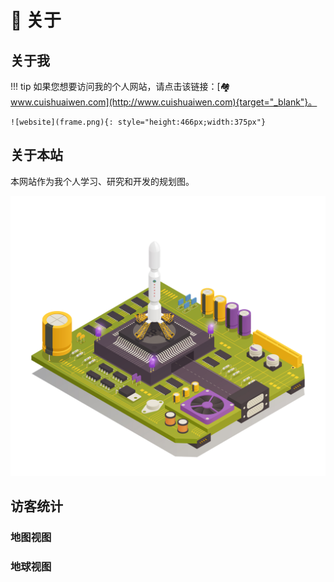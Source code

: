 <!-- ---
comments: true
--- -->

# 🔭 关于

## 关于我

!!! tip
    如果您想要访问我的个人网站，请点击该链接：[🏘️ www.cuishuaiwen.com](http://www.cuishuaiwen.com){target="_blank"}。

    ![website](frame.png){: style="height:466px;width:375px"}

## 关于本站

本网站作为我个人学习、研究和开发的规划图。

![Cover](Cover.jpg)

## 访客统计

### 地图视图
<script type='text/javascript' id='clustrmaps' src='//cdn.clustrmaps.com/map_v2.js?cl=ffffff&w=a&t=tt&d=L99F920-IdeQIXd5E5nPwHSxjCviy8lFgOqZdFN1SWU&co=5e6e7a&cmo=cdc5dd&cmn=7c15e8&ct=ffffff'></script>

### 地球视图
<script type="text/javascript" id="clstr_globe" src="//clustrmaps.com/globe.js?d=L99F920-IdeQIXd5E5nPwHSxjCviy8lFgOqZdFN1SWU"></script>
